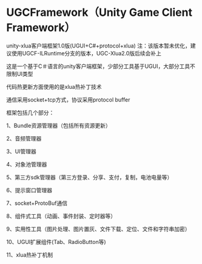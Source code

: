 # UGCFramework（Unity Game Client Framework）
unity-xlua客户端框架1.0版(UGUI+C#+protocol+xlua)
注：该版本暂未优化，建议使用UGCF-ILRuntime分支的版本，UGC-Xlua2.0版后续会补上

这是一个基于C＃语言的unity客户端框架，少部分工具基于UGUI，大部分工具不限制UI类型</p>
代码热更新方面使用的是xlua热补丁技术</p>
通信采用socket+tcp方式，协议采用protocol buffer</p>

框架包括几个部分：</p>
  1、Bundle资源管理器（包括所有资源更新）</p>
  2、音频管理器</p>
  3、UI管理器</p>
  4、对象池管理器</p>
  5、第三方sdk管理器（第三方登录、分享、支付，复制，电池电量等）</p>
  6、提示窗口管理器</p>
  7、socket+ProtoBuf通信</p>
  8、组件式工具（动画、事件封装、定时器等）</p>
  9、实用性工具（图片处理、图片置灰、文件下载、定位、文件和字符串加密）</p>
  10、UGUI扩展组件(Tab、RadioButton等)</p>
  11、xlua热补丁机制</p>
